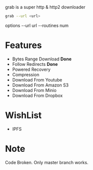 grab is a super http & http2 downloader

```bash
grab --url <url>
```

options
--url url
--routines num



# Features
- Bytes Range Download       **Done**
- Follow Redirects           **Done**
- Powered Recovery 
- Compression
- Download From Youtube
- Download From Amazon S3
- Download From Minio
- Download From Dropbox


# WishList
- IPFS 

# Note
Code Broken. Only master branch works.
